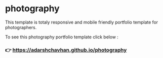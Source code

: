 # photography
This template is totaly responsive and mobile friendly portfolio template for photographers.

To see this photography portfolio template click below :

### 👉 https://adarshchavhan.github.io/photography
